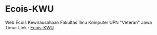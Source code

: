 # Ecois-KWU

Web Ecois Kewirausahaan Fakultas Ilmu Komputer UPN "Veteran" Jawa Timur
Link : <a href="https://ecois-kwu.arispratama.com/Home">Ecois-KWU</a>
